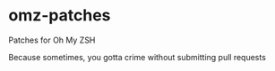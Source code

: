 # omz-patches
Patches for Oh My ZSH

Because sometimes, you gotta crime without submitting pull requests

